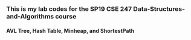 ###  This is my lab codes for the SP19 CSE 247 Data-Structures-and-Algorithms course
####  AVL Tree, Hash Table,  Minheap, and ShortestPath
